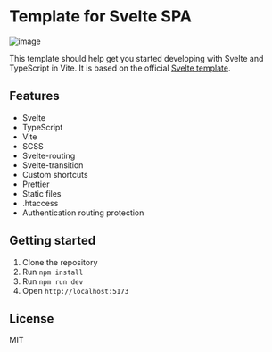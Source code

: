 # Template for Svelte SPA
![image](https://github.com/user-attachments/assets/c539e9ad-c82a-46af-bcf1-da56e69d7bbe)


This template should help get you started developing with Svelte and TypeScript in Vite. It is based on the official [Svelte template](https://github.com/sveltejs/template).

## Features

- Svelte
- TypeScript
- Vite
- SCSS
- Svelte-routing
- Svelte-transition
- Custom shortcuts
- Prettier
- Static files
- .htaccess
- Authentication routing protection

## Getting started

1. Clone the repository
2. Run `npm install`
3. Run `npm run dev`
4. Open `http://localhost:5173`

## License

MIT
